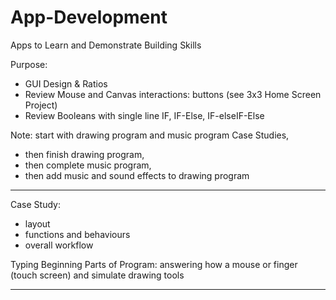 # App-Development
Apps to Learn and Demonstrate Building Skills

Purpose:
- GUI Design & Ratios
- Review Mouse and Canvas interactions: buttons (see 3x3 Home Screen Project)
- Review Booleans with single line IF, IF-Else, IF-elseIF-Else

Note: start with drawing program and music program Case Studies,
- then finish drawing program,
- then complete music program,
- then add music and sound effects to drawing program

---

Case Study:
- layout
- functions and behaviours
- overall workflow

Typing Beginning Parts of Program: answering how a mouse or finger (touch screen) and simulate drawing tools

---
